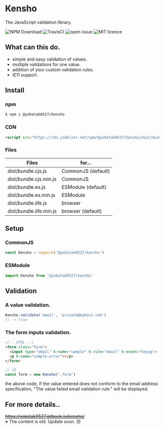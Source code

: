 # Kensho

The JavaScript validation library.

![NPM Download](https://img.shields.io/npm/dt/@yokotak0527/kensho)
![TravisCI](https://travis-ci.org/yokotak0527/kensho.svg?branch=master)
![open issue](https://img.shields.io/github/issues/yokotak0527/kensho)
![MIT licence](https://img.shields.io/github/license/yokotak0527/kensho)

## What can this do.

- simple and easy validation of values.
- multiple validations for one value.
- addition of your custom validation rules.
- IE11 support.

## Install

### npm

```bash
$ npm i @yokotak0527/kensho
```

### CDN

```html
<script src="https://cdn.jsdelivr.net/npm/@yokotak0527/kensho/dist/bundle.iife.min.js"></script>
```

### Files

| Files                   | for...             |
|-------------------------|--------------------|
| dist/bundle.cjs.js      | CommonJS (default) |
| dist/bundle.cjs.min.js  | CommonJS           |
| dist/bundle.es.js       | ESModule (default) |
| dist/bundle.es.min.js   | ESModule           |
| dist/bundle.iife.js     | browser            |
| dist/bundle.iife.min.js | browser (default)  |

## Setup

### CommonJS

```js
const Kensho = require('@yokotak0527/kensho')
```

### ESModule

```js
import Kensho from '@yokotak0527/kensho'
```

## Validation

### A value validation.

```js
Kensho.validate('email', 'private@myhost.com')
// -> true
```

### The form inputs validation.

```html
<!-- HTML -->
<form class="form">
  <input type="email" k-name="sample" k-rule="email" k-event="keyup">
  <p k-name="sample.error"></p>
</form>
```

```js
// JS
const form = new Kensho('.form')
```

the above code, If the value entered does not conform to the email address specification, "The value failed email validation rule." will be displayed.

## For more details..

~~https://yokotak0527.gitbook.io/kensho/~~  
※ The content is old. Update soon. 😞